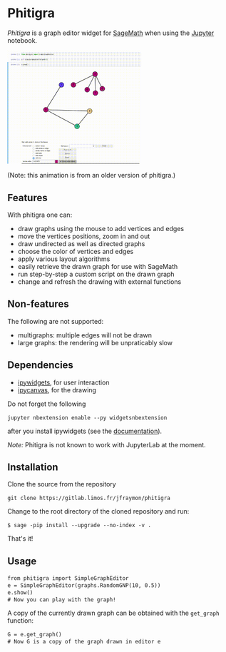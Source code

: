 # Phitigra

_Phitigra_ is a graph editor widget for [SageMath](www.sagemath.org)
when using the [Jupyter](www.jupyter.org) notebook.
<p><img width="300" src="docs/source/images/phtgr.gif"></p>
(Note: this animation is from an older version of phitigra.)

## Features

With phitigra one can:

  * draw graphs using the mouse to add vertices and edges
  * move the vertices positions, zoom in and out
  * draw undirected as well as directed graphs
  * choose the color of vertices and edges
  * apply various layout algorithms
  * easily retrieve the drawn graph for use with SageMath
  * run step-by-step a custom script on the drawn graph
  * change and refresh the drawing with external functions

## Non-features

The following are not supported:

  * multigraphs: multiple edges will not be drawn
  * large graphs: the rendering will be unpraticably slow
  
## Dependencies

  * [ipywidgets](https://github.com/jupyter-widgets/ipywidgets), for user interaction
  * [ipycanvas](https://github.com/martinRenou/ipycanvas), for the drawing

Do not forget the following
```
jupyter nbextension enable --py widgetsnbextension
```
after you install ipywidgets (see the [documentation](https://ipywidgets.readthedocs.io/en/latest/user_install.html)).

_Note:_ Phitigra is not known to work with JupyterLab at the moment.

## Installation

Clone the source from the repository
```
git clone https://gitlab.limos.fr/jfraymon/phitigra
```

Change to the root directory of the cloned repository and run:
```
$ sage -pip install --upgrade --no-index -v .
```
That's it!

## Usage

```
from phitigra import SimpleGraphEditor
e = SimpleGraphEditor(graphs.RandomGNP(10, 0.5))
e.show()
# Now you can play with the graph!
```

A copy of the currently drawn graph can be obtained with the `get_graph` function:
```
G = e.get_graph()
# Now G is a copy of the graph drawn in editor e
```
